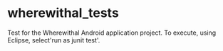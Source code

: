 wherewithal_tests
=================

Test for the Wherewithal Android application project.
To execute, using Eclipse, select'run as junit test'.

